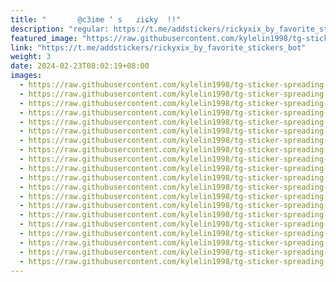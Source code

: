 ```yaml
---
title: "‎ ‎ ‎ ‎ ‎ ‎ ‎ ‎@c3ime ‘ s  ‌ ɾiɕky  !!"
description: "regular: https://t.me/addstickers/rickyxix_by_favorite_stickers_bot"
featured_image: "https://raw.githubusercontent.com/kylelin1998/tg-sticker-spreading-worldwide-images/main/img/b5c31fe8-469a-43f8-8dbb-cd7d0b995e37.jpg"
link: "https://t.me/addstickers/rickyxix_by_favorite_stickers_bot"
weight: 3
date: 2024-02-23T08:02:19+08:00
images:
  - https://raw.githubusercontent.com/kylelin1998/tg-sticker-spreading-worldwide-images/main/img/b5c31fe8-469a-43f8-8dbb-cd7d0b995e37.jpg
  - https://raw.githubusercontent.com/kylelin1998/tg-sticker-spreading-worldwide-images/main/img/14cd4735-c2de-431b-b433-dfc7dd750e9d.jpg
  - https://raw.githubusercontent.com/kylelin1998/tg-sticker-spreading-worldwide-images/main/img/06040c87-c418-45ba-8eac-fa4d818a36d9.jpg
  - https://raw.githubusercontent.com/kylelin1998/tg-sticker-spreading-worldwide-images/main/img/0f4297f5-4d94-41ef-87fb-d500cf3c900e.jpg
  - https://raw.githubusercontent.com/kylelin1998/tg-sticker-spreading-worldwide-images/main/img/e949791a-c2bc-49e7-a254-9a600ea1dcba.jpg
  - https://raw.githubusercontent.com/kylelin1998/tg-sticker-spreading-worldwide-images/main/img/f9185529-1c89-4113-8c5a-0ff6097254b0.jpg
  - https://raw.githubusercontent.com/kylelin1998/tg-sticker-spreading-worldwide-images/main/img/36021461-5c7a-4ea6-8a99-b07e0d3620d2.jpg
  - https://raw.githubusercontent.com/kylelin1998/tg-sticker-spreading-worldwide-images/main/img/1a875a81-c253-4f7b-a47b-27c1c53de461.jpg
  - https://raw.githubusercontent.com/kylelin1998/tg-sticker-spreading-worldwide-images/main/img/176bf60c-11c9-42ab-af84-f23cb6594c05.jpg
  - https://raw.githubusercontent.com/kylelin1998/tg-sticker-spreading-worldwide-images/main/img/f13ad6b6-7f11-4dd6-bdf4-94b2a49570fa.jpg
  - https://raw.githubusercontent.com/kylelin1998/tg-sticker-spreading-worldwide-images/main/img/cf4e9b5c-7bd1-4731-ac22-40db24feacd7.jpg
  - https://raw.githubusercontent.com/kylelin1998/tg-sticker-spreading-worldwide-images/main/img/cb3f4e16-1523-43af-b52a-232e5a7620a5.jpg
  - https://raw.githubusercontent.com/kylelin1998/tg-sticker-spreading-worldwide-images/main/img/d88521b2-b83c-49b8-9de4-308684fe17e6.jpg
  - https://raw.githubusercontent.com/kylelin1998/tg-sticker-spreading-worldwide-images/main/img/c0e7ab1c-ee30-4116-aae1-9f980cd7ceb3.jpg
  - https://raw.githubusercontent.com/kylelin1998/tg-sticker-spreading-worldwide-images/main/img/fd64e37c-59e7-4675-967e-01de38b11ad1.jpg
  - https://raw.githubusercontent.com/kylelin1998/tg-sticker-spreading-worldwide-images/main/img/d18bb431-91a0-4efa-91e9-a89c89a3dfd0.jpg
  - https://raw.githubusercontent.com/kylelin1998/tg-sticker-spreading-worldwide-images/main/img/d08ce526-7c54-4167-b108-8298c63b3ffe.jpg
  - https://raw.githubusercontent.com/kylelin1998/tg-sticker-spreading-worldwide-images/main/img/ad3de5c2-d09f-470f-9d91-9428e1252f0b.jpg
  - https://raw.githubusercontent.com/kylelin1998/tg-sticker-spreading-worldwide-images/main/img/fef91eb9-e0d2-4290-af37-e7b1c00237e4.jpg
  - https://raw.githubusercontent.com/kylelin1998/tg-sticker-spreading-worldwide-images/main/img/ca1d4f17-f243-4ab7-ad18-d85312ee264e.jpg
---
```

